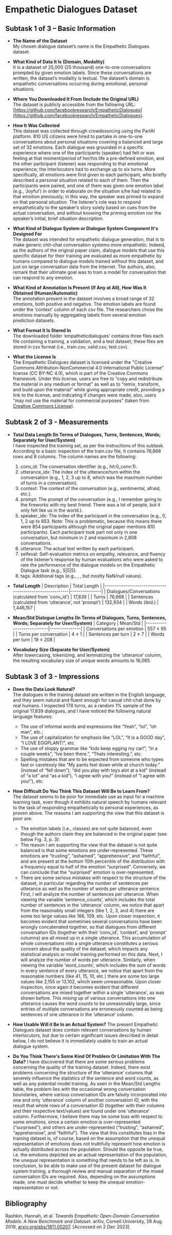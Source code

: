 # Empathetic Dialogues Dataset

## Subtask 1 of 3 – Basic Information

- **The Name of the Dataset**  
  My chosen dialogue dataset’s name is the Empathetic Dialogues dataset. 

- **What Kind of Data It Is (Domain, Modality)**  
  It is a dataset of 25,000 (25 thousand) one-to-one conversations prompted by given emotion labels. Since these conversations are written, the dataset’s modality is textual. The dataset’s domain is empathetic conversations occurring during emotional, personal situations.

- **Where You Downloaded It From (Include the Original URL)**  
  The dataset is publicly accessible from the following URL: [https://github.com/facebookresearch/EmpatheticDialogues](https://github.com/facebookresearch/EmpatheticDialogues).

- **How It Was Collected**  
  This dataset was collected through crowdsourcing using the ParlAI platform. 810 US citizens were hired to partake in one-to-one conversations about personal situations covering a balanced and large set of 32 emotions. Each dialogue was grounded in a specific experience where one of the participants (speaker) had felt or was feeling at that moment/period of her/his life a pre-defined emotion, and the other participant (listener) was responding to that emotional experience; the interlocutors had to exchange up to six turns. More specifically, all emotions were first given to each participant, who briefly described a personal situation related to each of them. Then the participants were paired, and one of them was given one emotion label (e.g., ‘Joyful’) in order to elaborate on the situation s/he had related to that emotion previously; in this way, the speaker was primed to expand on that personal situation. The listener’s role was to respond empathetically to the speaker’s story solely based on cues from the actual conversation, and without knowing the priming emotion nor the speaker’s initial, brief situation description.

- **What Kind of Dialogue System or Dialogue System Component It's Designed For**  
  The dataset was intended for empathetic dialogue generation, that is to make generic chit-chat conversation systems more empathetic. Indeed, as the authors of the original paper claim, dialogue models that use this specific dataset for their training are evaluated as more empathetic by humans compared to dialogue models trained without this dataset, and just on large conversation data from the Internet. The authors, also, remark that their ultimate goal was to train a model for conversation that can respond to any emotion.

- **What Kind of Annotation Is Present (If Any at All), How Was It Obtained (Human/Automatic)**  
  The annotation present in the dataset involves a broad range of 32 emotions, both positive and negative. The emotion labels are found under the ‘context’ column of each csv file. The researchers chose the emotions manually by aggregating labels from several emotion prediction datasets.

- **What Format It Is Stored In**  
  The downloaded folder ‘empatheticdialogues’ contains three files each file containing a training, a validation, and a test dataset; these files are stored in csv format (i.e., train.csv, valid.csv, test.csv).

- **What the License Is**  
  The Empathetic Dialogues dataset is licensed under the "Creative Commons Attribution-NonCommercial 4.0 International Public License" license (CC BY-NC 4.0), which is part of the Creative Commons framework. Under this license, users are free to “copy and redistribute the material in any medium or format” as well as to “remix, transform, and build upon the material” while giving appropriate credit, providing a link to the license, and indicating if changes were made; also, users “may not use the material for commercial purposes” (taken from [Creative Commons License](https://creativecommons.org/licenses/by-nc/4.0/deed.en)).

## Subtask 2 of 3 - Measurements

- **Total Data Length (In Terms of Dialogues, Turns, Sentences, Words; Separately for User/System)**  
  I have inspected the training set, as per the instructions of this subtask. According to a basic inspection of the train.csv file, it contains 76,668 rows and 8 columns. The column names are the following:
  1. conv_id: The conversation identifier (e.g., hit:0_conv:1).
  2. utterance_idx: The index of the utterance/turn within the conversation (e.g., 1, 2, 3 up to 8, which was the maximum number of turns in a conversation).
  3. context: The context of the conversation (e.g., sentimental, afraid, etc.).
  4. prompt: The prompt of the conversation (e.g., I remember going to the fireworks with my best friend. There was a lot of people, but it only felt like us in the world.).
  5. speaker_idx: The index of the participant in the conversation (e.g., 0, 1, 2 up to 853. Note: This is problematic, because this means there were 854 participants although the original paper mentions 810 participants). Each participant took part not only in one conversation, but minimum in 2 and maximum in 2,808 conversations.  
  6. utterance: The actual text written by each participant.
  7. selfeval: Self-evaluation metrics on empathy, relevance, and fluency of the listener’s response by human evaluations who were asked to rate the performance of the dialogue models on the Empathetic Dialogue task (e.g., 5|5|5).
  8. tags: Additional tags (e.g., <UNIGRAM>, <NUMERAL>, but mostly NaN/null values).

- **Total Length**
  | Description                                             | Total Length  |
  |---------------------------------------------------------|---------------|
  | Dialogues/Conversations (calculated from 'conv_id')     | 17,839        |
  | Turns                                                   | 76,668        |
  | Sentences (calculated from ‘utterance’, not ‘prompt’)   | 132,934       |
  | Words (ibid.)                                           | 1,446,157     |

  
- **Mean/Std Dialogue Lengths (In Terms of Dialogues, Turns, Sentences, Words; Separately for User/System)**
  | Category                  | Mean/Std      |
  |---------------------------|---------------|
  | Conversations per emotion | 557 ± 95      |
  | Turns per conversation    | 4 ± 1         |
  | Sentences per turn        | 2 ± 7         |
  | Words per turn            | 19 ± 208      |


- **Vocabulary Size (Separate for User/System)**  
  After lowercasing, tokenizing, and lemmatizing the ‘utterance’ column, the resulting vocabulary size of unique words amounts to 16,085.

## Subtask 3 of 3 - Impressions

- **Does the Data Look Natural?**  
  The dialogues in the training dataset are written in the English language, and they seem natural and fluent enough for casual chit-chat done by real humans. I inspected 178 turns, as a random 1% sample of the original 17,839 dialogues, and I have noticed the following natural language features:
  - The use of informal words and expressions like “Yeah”, “lol”, “oh man”, etc.; 
  - The use of capitalization for emphasis like “LOL”, “It is a GOOD day”, “I LOVE EGGPLANT!”, etc.
  - The use of sloppy grammar like “kids keep egging my car!”, “in a couple weeks”, “Ive been there.”, “Thats interesting.”, etc. 
  - Spelling mistakes that are to be expected from someone who types fast or carelessly like “My pants feel down while at church today.” (instead of “fell down”), “did you play with toys alot at a kid” (instead of “a lot” and “as a kid”), “i agree with you!” (instead of “I agree with you!”), etc.

- **How Difficult Do You Think This Dataset Will Be to Learn From?**  
  The dataset seems to be poor for immediate use as input for a machine learning task, even though it exhibits natural speech by humans relevant to the task of responding empathetically to personal experiences, as proven above. The reasons I am supporting the view that this dataset is poor are:
  - The emotion labels (i.e., classes) are not quite balanced, even though the authors claim they are balanced in the original paper (see below Fig. 3, p. 3): 
  - The reason I am supporting the view that the dataset is not quite balanced is that some emotions are under-represented. These emotions are “trusting”, “ashamed”, “apprehensive”, and “faithful”, and are present at the bottom 10th percentile of the distribution with a frequency equal to half of the emotion “surprised”. Conversely, we can conclude that the “surprised” emotion is over-represented.
  - There are some serious mistakes with respect to the structure of the dataset, in particular regarding the number of sentences per utterance as well as the number of words per utterance sentence. First, I will analyze the number of sentences per utterance. When viewing the variable ‘sentence_counts’, which includes the total number of sentences in the ‘utterance’ column, we notice that apart from the reasonably small integers (like 1, 2, 3, and 4) there are some too large values like 166, 109, etc. Upon closer inspection, it becomes evident that sometimes several conversations have been wrongly concatenated together, so that dialogues from different conversation IDs (together with their ‘conv_id’, ‘context’, and ‘prompt’ columns) are all mixed up in a single utterance. This accumulation of whole conversations into a single utterance constitutes a serious concern about the quality of the dataset, which impacts any statistical analysis or model training performed on this data. Next, I will analyze the number of words per utterance. Similarly, when viewing the variable ‘word_counts’, which includes the sum of words in every sentence of every utterance, we notice that apart from the reasonable numbers (like 41, 15, 10, etc.) there are some too large values like 2,155 or 13,102, which seem unreasonable. Upon closer inspection, once again it becomes evident that different conversations are mixed together within a single 'utterance', as was shown before. This mixing up of various conversations into one utterance causes the word counts to be unreasonably large, since entries of multiple conversations are erroneously counted as being sentences of one utterance in the ‘utterance’ column.

- **How Usable Will it Be In an Actual System?**
  The present Empathetic Dialogues dataset does contain relevant conversations by human interlocutors, but due to certain significant issues described in detail below, I do not believe it is immediately usable to train an actual dialogue system.

- **Do You Think There's Some Kind Of Problem Or Limitation With The Data?**
  I have discovered that there are some serious problems concerning the quality of the training dataset. Indeed, there exist problems concerning the structure of the ‘utterance’ columns that severely influence the statistics of the sentence and word counts, as well as any potential model training. As seen in the Mean/Std Lengths table, the problem lies with the occasional wrong conversation boundaries, where various conversation IDs are falsely incorporated into one and only ‘utterance’ column of another conversation ID, with the result that whole rows of a conversation ID (together with their columns and their respective text/values) are found under one ‘utterance’ column. 
Furthermore, I believe there may be some bias with respect to some emotions, since a certain emotion is over-represented (“surprised”), and others are under-represented (“trusting”, “ashamed”, “apprehensive”, and “faithful”). The view that this constitutes bias in the training dataset is, of course, based on the assumption that the unequal representation of emotions does not truthfully represent how emotion is actually distributed across the population. Should the opposite be true, i.e. the emotions depicted are an actual representation of the population, the unequal representation is something that needs to be left as is.
In conclusion, to be able to make use of the present dataset for dialogue system training, a thorough review and manual separation of the mixed conversation IDs are required. Also, depending on the assumptions made, one must decide whether to keep the unequal emotion-representation or not.

## Bibliography
Rashkin, Hannah, et al. *Towards Empathetic Open-Domain Conversation Models: A New Benchmark and Dataset.* arXiv, Cornell University, 28 Aug. 2019, [arxiv.org/abs/1811.00207](arxiv.org/abs/1811.00207). [Accessed on 2 Dec 2023]
